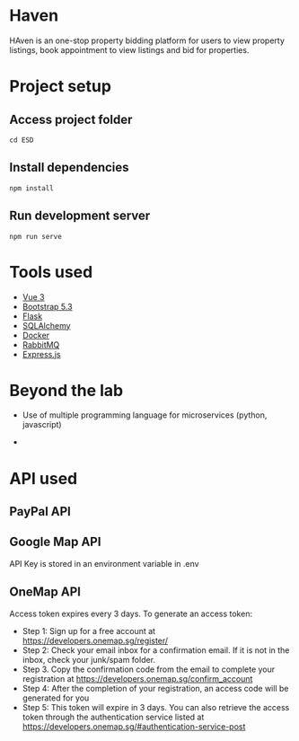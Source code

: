 # Haven
HAven is an one-stop property bidding platform for users to view property listings, book appointment to view listings and bid for properties.

# Project setup
## Access project folder
```
cd ESD
```

## Install dependencies
```
npm install
```

## Run development server
```
npm run serve
```

# Tools used
- [Vue 3](https://vuejs.org/guide/introduction.html)
- [Bootstrap 5.3](https://getbootstrap.com/docs/5.3/getting-started/introduction/)
- [Flask](https://flask.palletsprojects.com/en/2.2.x/)
- [SQLAlchemy](https://docs.sqlalchemy.org/en/20/)
- [Docker](https://docs.docker.com/)
- [RabbitMQ](https://www.rabbitmq.com/documentation.html)
- [Express.js](https://expressjs.com/)

# Beyond the lab
- Use of multiple programming language for microservices (python, javascript)

-
# API used

## PayPal API

## Google Map API
API Key is stored in an environment variable in .env

## OneMap API
Access token expires every 3 days. To generate an access token:

- Step 1: Sign up for a free account at https://developers.onemap.sg/register/
- Step 2: Check your email inbox for a confirmation email. If it is not in the inbox, check your junk/spam folder.
- Step 3. Copy the confirmation code from the email to complete your registration at https://developers.onemap.sg/confirm_account
- Step 4: After the completion of your registration, an access code will be generated for you
- Step 5: This token will expire in 3 days. You can also retrieve the access token through the authentication service listed at https://developers.onemap.sg/#authentication-service-post


